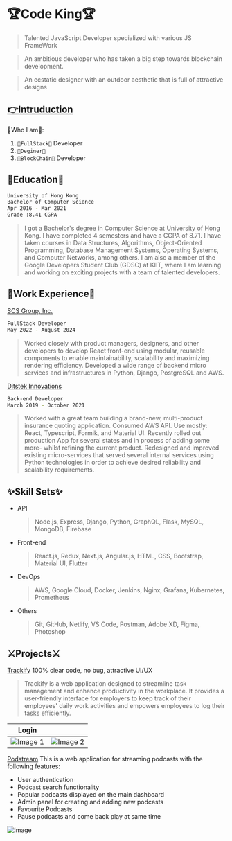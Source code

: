 # 🏆Code King🏆

> Talented JavaScript Developer specialized with various JS FrameWork

> An ambitious developer who has taken a big step towards blockchain development.

> An ecstatic designer with an outdoor aesthetic that is full of attractive designs

## [👉Intruduction](https://weed35937.web.app/)

🎯Who I am🎯:

1.  `👑FullStack👑` Developer
2.  `🎀Deginer🎀`
3.  `🔗BlockChain🔗` Developer

## 🥇Education🥇

```bash
University of Hong Kong
Bachelor of Computer Science
Apr 2016 - Mar 2021
Grade :8.41 CGPA
```

> I got a Bachelor's degree in Computer Science at University of Hong Kong. I have completed 4 semesters and have a CGPA of 8.71. I have taken courses in Data Structures, Algorithms, Object-Oriented Programming, Database Management Systems, Operating Systems, and Computer Networks, among others. I am also a member of the Google Developers Student Club (GDSC) at KIIT, where I am learning and working on exciting projects with a team of talented developers.

## 💼Work Experience💼

[SCS Group, Inc.](https://drive.google.com/file/d/1rNMn9Wr7ibQ0Dz3_S3BIdCG-kMQkF-yZ/view?usp=sharing)
```bash
FullStack Developer
May 2022 - August 2024
```
>Worked closely with product managers, designers, and other developers to develop React front-end using modular, reusable components to enable maintainability, scalability and maximizing rendering efficiency. Developed a wide range of backend micro services and infrastructures in Python, Django, PostgreSQL and AWS.

[Ditstek Innovations](https://drive.google.com/file/d/1N7DXMwDukZfLN5b5oEjkTAIt-0jLtNp2/view?usp=sharing)
```bash
Back-end Developer
March 2019 - October 2021
```
>Worked with a great team building a brand-new, multi-product insurance quoting application. Consumed AWS API. Use mostly: React, Typescript, Formik, and Material UI. Recently rolled out production App for several states and in process of adding some more- whilst refining the current product. Redesigned and improved existing micro-services that served several internal services using Python technologies in order to achieve desired reliability and scalability requirements.

## ✨Skill Sets✨

- API

  > Node.js, Express, Django, Python, GraphQL, Flask, MySQL, MongoDB, Firebase

- Front-end

  > React.js, Redux, Next.js, Angular.js, HTML, CSS, Bootstrap, Material UI, Flutter

- DevOps

  > AWS, Google Cloud, Docker, Jenkins, Nginx, Grafana, Kubernetes, Prometheus

- Others

  > Git, GitHub, Netlify, VS Code, Postman, Adobe XD, Figma, Photoshop

## ⚔Projects⚔

[Trackify](https://trackify-management.netlify.app/) 100% clear code, no bug, attractive UI/UX

> Trackify is a web application designed to streamline task management and enhance productivity in the workplace. It provides a user-friendly interface for employers to keep track of their employees' daily work activities and empowers employees to log their tasks efficiently.

| Login                                                                                                     |                                                                                                           |
| --------------------------------------------------------------------------------------------------------- | --------------------------------------------------------------------------------------------------------- |
| ![Image 1](https://github.com/rishavchanda/Trackify/assets/64485885/b8aae2e1-cb85-4d37-93f8-ca95e8141367) | ![Image 2](https://github.com/rishavchanda/Trackify/assets/64485885/eded583f-0e0e-45a2-9f41-017c3d7cb74f) |

[Podstream](https://podstream.netlify.app/) This is a web application for streaming podcasts with the following features:

- User authentication
- Podcast search functionality
- Popular podcasts displayed on the main dashboard
- Admin panel for creating and adding new podcasts
- Favourite Podcasts
- Pause podcasts and come back play at same time

![image](https://user-images.githubusercontent.com/100614635/233979351-604732a6-eb97-4124-a4b9-9a07a22f7f9d.png)
